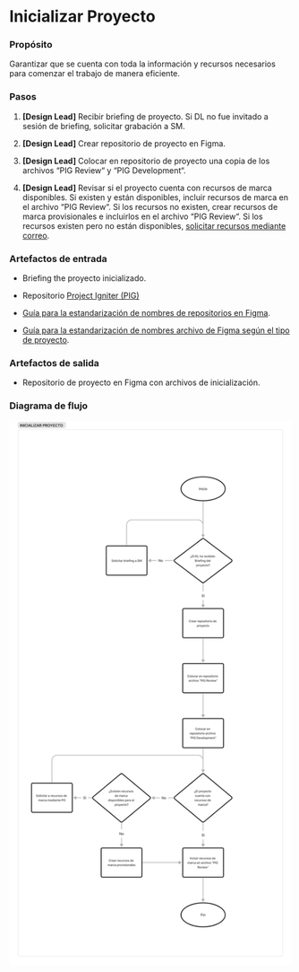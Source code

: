 # Inicializar Proyecto

### Propósito

Garantizar que se cuenta con toda la información y recursos necesarios para comenzar el trabajo de manera eficiente.

### Pasos

1.  **[Design Lead]** Recibir briefing de proyecto. Si DL no fue invitado a sesión de briefing, solicitar grabación a SM.
    
2.  **[Design Lead]** Crear repositorio de proyecto en Figma.
    
3.  **[Design Lead]** Colocar en repositorio de proyecto una copia de los archivos “PIG Review“ y “PIG Development“.
    
4.  **[Design Lead]** Revisar si el proyecto cuenta con recursos de marca disponibles. Si existen y están disponibles, incluir recursos de marca en el archivo “PIG Review“. Si los recursos no existen, crear recursos de marca provisionales e incluirlos en el archivo “PIG Review“. Si los recursos existen pero no están disponibles, [solicitar recursos mediante correo](solicitar-recursos-de-marca).
    

### Artefactos de entrada

-   Briefing the proyecto inicializado.
    
-   Repositorio [Project Igniter (PIG)](https://www.figma.com/files/project/74482706/Project-Igniter?fuid=768909102333332798 "https://www.figma.com/files/project/74482706/Project-Igniter?fuid=768909102333332798")
    
-   [Guía para la estandarización de nombres de repositorios en Figma](../guias-de-diseno/guia-para-la-estandarizacion-de-nombres-de-repositorios-en-figma).
    
-   [Guía para la estandarización de nombres archivo de Figma según el tipo de proyecto](../guias-de-diseno/guia-para-la-estandarizacion-de-nombres-archivo-de-figma-segun-el-tipo-de-proyecto).

### Artefactos de salida

-   Repositorio de proyecto en Figma con archivos de inicialización.
    

### Diagrama de flujo
![Inicializar proyecto](https://raw.githubusercontent.com/walter-lkmx/lkmx-design-knowledge/main/img/image-20230103-184323.png)